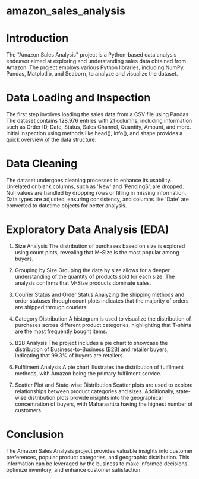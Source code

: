 # amazon_sales_analysis

# Introduction
The "Amazon Sales Analysis" project is a Python-based data analysis endeavor aimed at exploring and understanding sales data obtained from Amazon. The project employs various Python libraries, including NumPy, Pandas, Matplotlib, and Seaborn, to analyze and visualize the dataset.

# Data Loading and Inspection
The first step involves loading the sales data from a CSV file using Pandas. The dataset contains 128,976 entries with 21 columns, including information such as Order ID, Date, Status, Sales Channel, Quantity, Amount, and more. Initial inspection using methods like head(), info(), and shape provides a quick overview of the data structure.

# Data Cleaning
The dataset undergoes cleaning processes to enhance its usability. Unrelated or blank columns, such as 'New' and 'PendingS', are dropped. Null values are handled by dropping rows or filling in missing information. Data types are adjusted, ensuring consistency, and columns like 'Date' are converted to datetime objects for better analysis.

# Exploratory Data Analysis (EDA)
1. Size Analysis
The distribution of purchases based on size is explored using count plots, revealing that M-Size is the most popular among buyers.

2. Grouping by Size
Grouping the data by size allows for a deeper understanding of the quantity of products sold for each size. The analysis confirms that M-Size products dominate sales.

3. Courier Status and Order Status
Analyzing the shipping methods and order statuses through count plots indicates that the majority of orders are shipped through couriers.

4. Category Distribution
A histogram is used to visualize the distribution of purchases across different product categories, highlighting that T-shirts are the most frequently bought items.

5. B2B Analysis
The project includes a pie chart to showcase the distribution of Business-to-Business (B2B) and retailer buyers, indicating that 99.3% of buyers are retailers.

6. Fulfilment Analysis
A pie chart illustrates the distribution of fulfilment methods, with Amazon being the primary fulfilment service.

7. Scatter Plot and State-wise Distribution
Scatter plots are used to explore relationships between product categories and sizes. Additionally, state-wise distribution plots provide insights into the geographical concentration of buyers, with Maharashtra having the highest number of customers.

# Conclusion
The Amazon Sales Analysis project provides valuable insights into customer preferences, popular product categories, and geographic distribution. This information can be leveraged by the business to make informed decisions, optimize inventory, and enhance customer satisfaction
